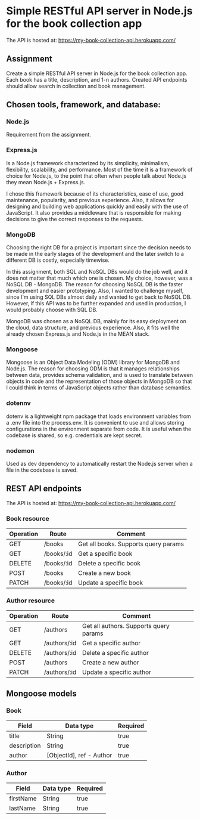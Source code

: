# Simple RESTful API server in Node.js for the book collection app

The API is hosted at: https://my-book-collection-api.herokuapp.com/

## Assignment

Create a simple RESTful API server in Node.js for the book collection app. Each book has a title, description, and 1-n authors. Created API endpoints should allow search in collection and book management.

## Chosen tools, framework, and database:

### Node.js

Requirement from the assignment.

### Express.js

Is a Node.js framework characterized by its simplicity, minimalism, flexibility, scalability, and performance. Most of the time it is a framework of choice for Node.js, to the point that often when people talk about Node.js they mean Node.js + Express.js.

I chose this framework because of its characteristics, ease of use, good maintenance, popularity, and previous experience. Also, it allows for designing and building web applications quickly and easily with the use of JavaScript. It also provides a middleware that is responsible for making decisions to give the correct responses to the requests.

### MongoDB

Choosing the right DB for a project is important since the decision needs to be made in the early stages of the development and the later switch to a different DB is costly, especially timewise.

In this assignment, both SQL and NoSQL DBs would do the job well, and it does not matter that much which one is chosen. My choice, however, was a NoSQL DB - MongoDB. The reason for choosing NoSQL DB is the faster development and easier prototyping. Also, I wanted to challenge myself, since I'm using SQL DBs almost daily and wanted to get back to NoSQL DB. However, if this API was to be further expanded and used in production, I would probably choose with SQL DB.

MongoDB was chosen as a NoSQL DB, mainly for its easy deployment on the cloud, data structure, and previous experience. Also, it fits well the already chosen Express.js and Node.js in the MEAN stack.

### Mongoose

Mongoose is an Object Data Modeling (ODM) library for MongoDB and Node.js. The reason for choosing ODM is that it manages relationships between data, provides schema validation, and is used to translate between objects in code and the representation of those objects in MongoDB so that I could think in terms of JavaScript objects rather than database semantics.

### dotennv

dotenv is a lightweight npm package that loads environment variables from a .env file into the process.env. It is convenient to use and allows storing configurations in the environment separate from code. It is useful when the codebase is shared, so e.g. credentials are kept secret.

### nodemon

Used as dev dependency to automatically restart the Node.js server when a file in the codebase is saved.

## REST API endpoints

The API is hosted at: https://my-book-collection-api.herokuapp.com/

### Book resource

| Operation | Route      | Comment                              |
| --------- | ---------- | ------------------------------------ |
| GET       | /books     | Get all books. Supports query params |
| GET       | /books/:id | Get a specific book                  |
| DELETE    | /books/:id | Delete a specific book               |
| POST      | /books     | Create a new book                    |
| PATCH     | /books/:id | Update a specific book               |

### Author resource

| Operation | Route        | Comment                                |
| --------- | ------------ | -------------------------------------- |
| GET       | /authors     | Get all authors. Supports query params |
| GET       | /authors/:id | Get a specific author                  |
| DELETE    | /authors/:id | Delete a specific author               |
| POST      | /authors     | Create a new author                    |
| PATCH     | /authors/:id | Update a specific author               |

## Mongoose models

### Book

| Field       | Data type                | Required |
| ----------- | ------------------------ | -------- |
| title       | String                   | true     |
| description | String                   | true     |
| author      | [ObjectId], ref - Author | true     |

### Author

| Field     | Data type | Required |
| --------- | --------- | -------- |
| firstName | String    | true     |
| lastName  | String    | true     |
